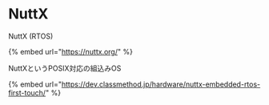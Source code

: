 # NuttX



NuttX \(RTOS\)

{% embed url="https://nuttx.org/" %}



NuttXというPOSIX対応の組込みOS

{% embed url="https://dev.classmethod.jp/hardware/nuttx-embedded-rtos-first-touch/" %}

